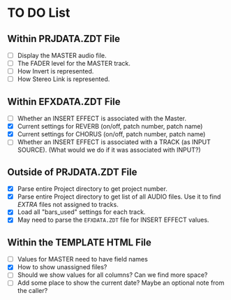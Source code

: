 # TO DO List

## Within PRJDATA.ZDT File

* [ ] Display the MASTER audio file.
* [ ] The FADER level for the MASTER track.
* [ ] How Invert is represented.
* [ ] How Stereo Link is represented.

## Within EFXDATA.ZDT File

* [ ] Whether an INSERT EFFECT is associated with the Master.
* [x] Current settings for REVERB (on/off, patch number, patch name)
* [x] Current settings for CHORUS (on/off, patch number, patch name)
* [ ] Whether an INSERT EFFECT is associated with a TRACK (as INPUT SOURCE). (What would we do if it was associated with INPUT?)

## Outside of PRJDATA.ZDT File

* [x] Parse entire Project directory to get project number.
* [x] Parse entire Project directory to get list of all AUDIO files. Use it to find *EXTRA* files not assigned to tracks.
* [x] Load all "bars_used" settings for each track.
* [x] May need to parse the `EFXDATA.ZDT` file for INSERT EFFECT values.

## Within the TEMPLATE HTML File

* [ ] Values for MASTER need to have field names
* [x] How to show unassigned files?
* [ ] Should we show values for all columns? Can we find more space?
* [ ] Add some place to show the current date? Maybe an optional note from the caller?